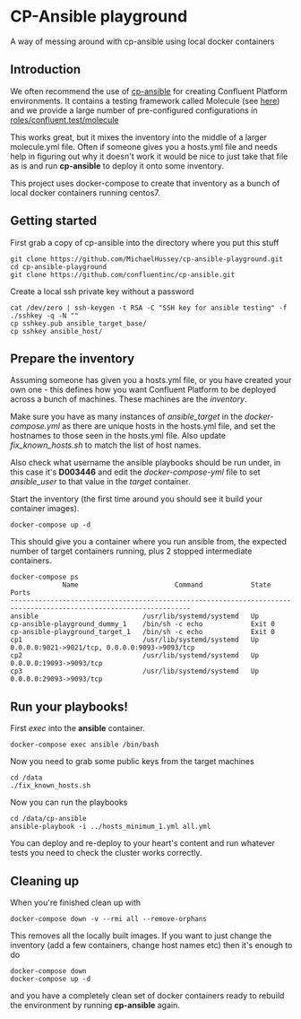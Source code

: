 # CP-Ansible playground

A way of messing around with cp-ansible using local docker containers

## Introduction

We often recommend the use of [cp-ansible](https://github.com/confluentinc/cp-ansible) for creating Confluent Platform environments.
It contains a testing framework called Molecule (see [here](https://github.com/confluentinc/cp-ansible/blob/6.1.0-post/HOW_TO_TEST.md)) and we provide a large number of pre-configured configurations in [roles/confluent.test/molecule](https://github.com/confluentinc/cp-ansible/tree/6.1.0-post/roles/confluent.test/molecule)

This works great, but it mixes the inventory into the middle of a larger molecule.yml file.
Often if someone gives you a hosts.yml file and needs help in figuring out why it doesn't work it would be nice to just take that file as is and run **cp-ansible** to deploy it onto some inventory.

This project uses docker-compose to create that inventory as a bunch of local docker containers running centos7.

## Getting started

First grab a copy of cp-ansible into the directory where you put this stuff
````
git clone https://github.com/MichaelHussey/cp-ansible-playground.git
cd cp-ansible-playground
git clone https://github.com/confluentinc/cp-ansible.git
````

Create a local ssh private key without a password
````
cat /dev/zero | ssh-keygen -t RSA -C "SSH key for ansible testing" -f ./sshkey -q -N ""
cp sshkey.pub ansible_target_base/
cp sshkey ansible_host/
````

## Prepare the inventory

Assuming someone has given you a hosts.yml file, or you have created your own one - this defines how you want Confluent Platform to be deployed across a bunch of machines. These machines are the *inventory*.

Make sure you have as many instances of *ansible_target* in the *docker-compose.yml* as there are unique hosts in the hosts.yml file, and set the hostnames to those seen in the hosts.yml file. Also update *fix_known_hosts.sh* to match the list of host names.

Also check what username the ansible playbooks should be run under, in this case it's **D003446** and edit the *docker-compose-yml* file to set *ansible_user* to that value in the *target* container.


Start the inventory (the first time around you should see it build your container images).
````
docker-compose up -d
````
This should give you a container where you run ansible from, the expected number of target containers running, plus 2 stopped intermediate containers.
````
docker-compose ps   
             Name                        Command            State                        Ports                     
-------------------------------------------------------------------------------------------------------------------
ansible                          /usr/lib/systemd/systemd   Up                                                     
cp-ansible-playground_dummy_1    /bin/sh -c echo            Exit 0                                                 
cp-ansible-playground_target_1   /bin/sh -c echo            Exit 0                                                 
cp1                              /usr/lib/systemd/systemd   Up       0.0.0.0:9021->9021/tcp, 0.0.0.0:9093->9093/tcp
cp2                              /usr/lib/systemd/systemd   Up       0.0.0.0:19093->9093/tcp                       
cp3                              /usr/lib/systemd/systemd   Up       0.0.0.0:29093->9093/tcp 
````

## Run your playbooks!

First *exec* into the **ansible** container.
````
docker-compose exec ansible /bin/bash
````
Now you need to grab some public keys from the target machines
````
cd /data
./fix_known_hosts.sh
````
Now you can run the playbooks
````
cd /data/cp-ansible
ansible-playbook -i ../hosts_minimum_1.yml all.yml
````
You can deploy and re-deploy to your heart's content and run whatever tests you need to check the cluster works correctly.

## Cleaning up

When you're finished clean up with
````
docker-compose down -v --rmi all --remove-orphans
````
This removes all the locally built images. If you want to just change the inventory (add a few containers, change host names etc) then it's enough to do
````
docker-compose down
docker-compose up -d
````
and you have a completely clean set of docker containers ready to rebuild the environment by running **cp-ansible** again.
